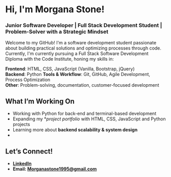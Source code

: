 # Hi, I'm Morgana Stone!  
### Junior Software Developer | Full Stack Development Student | Problem-Solver with a Strategic Mindset  

Welcome to my GitHub! I'm a software development student passionate about building practical solutions and optimizing processes through code. Currently, I'm currently pursuing a Full Stack Software Development Diploma with the Code Institute, honing my skills in:  

**Frontend**: HTML, CSS, JavaScript (Vanilla, Bootstrap, jQuery)  
**Backend**: Python 
**Tools & Workflow**: Git, GitHub, Agile Development, Process Optimization  
**Other**: Problem-solving, documentation, customer-focused development  

## What I’m Working On
- Working with Python for back-end and terminal-based development
- Expanding my **project portfolio* with HTML, CSS, JavaScript and Python projects
- Learning more about **backend scalability & system design**
- 
## Let’s Connect!  
- **[LinkedIn](https://www.linkedin.com/in/morgana-stone-107878250/)**
- **Email: Morganastone1995@gmail.com**  
